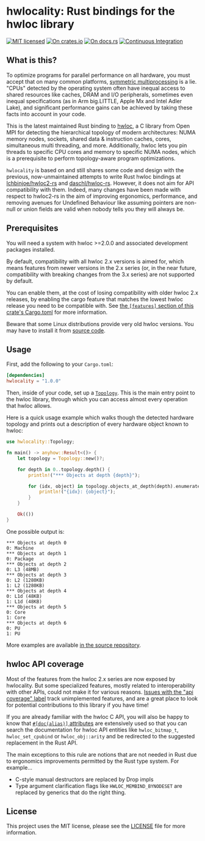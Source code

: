 # hwlocality: Rust bindings for the hwloc library

[![MIT licensed](https://img.shields.io/badge/license-MIT-blue.svg)](./LICENSE)
[![On crates.io](https://img.shields.io/crates/v/hwlocality.svg)](https://crates.io/crates/hwlocality)
[![On docs.rs](https://docs.rs/hwlocality/badge.svg)](https://docs.rs/hwlocality/)
[![Continuous Integration](https://github.com/HadrienG2/hwlocality/workflows/Continuous%20Integration/badge.svg)](https://github.com/HadrienG2/hwlocality/actions?query=workflow%3A%22Continuous+Integration%22)

## What is this?

To optimize programs for parallel performance on all hardware, you must accept
that on many common platforms,
[symmetric multiprocessing](https://en.wikipedia.org/wiki/Symmetric_multiprocessing)
is a lie. "CPUs" detected by the operating system often have inequal access
to shared resources like caches, DRAM and I/O peripherals, sometimes even
inequal specifications (as in Arm big.LITTLE, Apple Mx and Intel Adler Lake),
and significant performance gains can be achieved by taking these facts into
account in your code.

This is the latest maintained Rust binding to
[hwloc](http://www.open-mpi.org/projects/hwloc), a C library from Open MPI
for detecting the hierarchical topology of modern architectures: NUMA memory
nodes, sockets, shared data & instruction caches, cores, simultaneous multi
threading, and more. Additionally, hwloc lets you pin threads to specific CPU
cores and memory to specific NUMA nodes, which is a prerequisite to perform
topology-aware program optimizations.

`hwlocality` is based on and still shares some code and design with the
previous, now-unmaintained attempts to write Rust hwloc bindings at
[Ichbinjoe/hwloc2-rs](https://github.com/Ichbinjoe/hwloc2-rs) and
[daschl/hwloc-rs](https://github.com/daschl/hwloc-rs). However, it does not aim
for API compatibility with them. Indeed, many changes have been made with
respect to hwloc2-rs in the aim of improving ergonomics, performance, and
removing avenues for Undefined Behaviour like assuming pointers are non-null or
union fields are valid when nobody tells you they will always be.

## Prerequisites

You will need a system with hwloc >=2.0.0 and associated development packages
installed.

By default, compatibility with all hwloc 2.x versions is aimed for, which means
features from newer versions in the 2.x series (or, in the near future,
compatibility with breaking changes from the 3.x series) are not supported by
default.

You can enable them, at the cost of losing compatibility with older
hwloc 2.x releases, by enabling the cargo feature that matches the lowest hwloc
release you need to be compatible with. See [the `[features]` section of this
crate's Cargo.toml](https://github.com/hadrieng2/hwlocality/tree/master/Cargo.toml#L15)
for more information.

Beware that some Linux distributions provide very old hwloc versions. You may
have to install it from [source code](https://www.open-mpi.org/projects/hwloc/).

## Usage

First, add the following to your `Cargo.toml`:

```toml
[dependencies]
hwlocality = "1.0.0"
```

Then, inside of your code, set up a
[`Topology`](https://docs.rs/hwlocality/latest/hwlocality/topology/struct.Topology.html).
This is the main entry point to the hwloc library, through which you can access
almost every operation that hwloc allows.

Here is a quick usage example which walks though the detected hardware topology
and prints out a description of every hardware object known to hwloc:

```rust
use hwlocality::Topology;

fn main() -> anyhow::Result<()> {
    let topology = Topology::new()?;

    for depth in 0..topology.depth() {
        println!("*** Objects at depth {depth}");

        for (idx, object) in topology.objects_at_depth(depth).enumerate() {
            println!("{idx}: {object}");
        }
    }

    Ok(())
}
```

One possible output is:

```text
*** Objects at depth 0
0: Machine
*** Objects at depth 1
0: Package
*** Objects at depth 2
0: L3 (48MB)
*** Objects at depth 3
0: L2 (1280KB)
1: L2 (1280KB)
*** Objects at depth 4
0: L1d (48KB)
1: L1d (48KB)
*** Objects at depth 5
0: Core
1: Core
*** Objects at depth 6
0: PU
1: PU
```

More examples are available [in the source
repository](https://github.com/hadrieng2/hwlocality/tree/master/examples).

## hwloc API coverage

Most of the features from the hwloc 2.x series are now exposed by hwlocality.
But some specialized features, mostly related to interoperability with other
APIs, could not make it for various reasons. [Issues with the "api coverage"
label](https://github.com/HadrienG2/hwlocality/issues?q=is%3Aopen+is%3Aissue+label%3A%22api+coverage%22)
track unimplemented features, and are a great place to look for potential
contributions to this library if you have time!

If you are already familiar with the hwloc C API, you will also be happy to know
that [`#[doc(alias)]` attributes](https://doc.rust-lang.org/rustdoc/advanced-features.html#add-aliases-for-an-item-in-documentation-search)
are extensively used so that you can search the documentation for hwloc API
entities like `hwloc_bitmap_t`, `hwloc_set_cpubind` or `hwloc_obj::arity` and
be redirected to the suggested replacement in the Rust API.

The main exceptions to this rule are notions that are not needed in Rust due to
ergonomics improvements permitted by the Rust type system. For example...

- C-style manual destructors are replaced by Drop impls
- Type argument clarification flags like `HWLOC_MEMBIND_BYNODESET` are replaced
  by generics that do the right thing. 

## License

This project uses the MIT license, please see the
[LICENSE](https://github.com/hadrieng2/hwlocality/blob/master/LICENSE) file for
more information.
